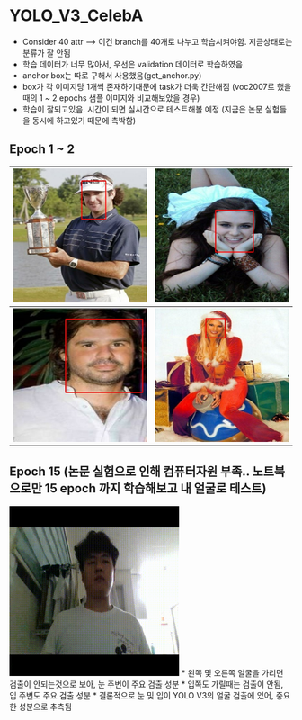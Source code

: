 # YOLO_V3_CelebA
* Consider 40 attr --> 이건 branch를 40개로 나누고 학습시켜야함. 지금상태로는 분류가 잘 안됨
* 학습 데이터가 너무 많아서, 우선은 validation 데이터로 학습하였음
* anchor box는 따로 구해서 사용했음(get_anchor.py)
* box가 각 이미지당 1개씩 존재하기때문에 task가 더욱 간단해짐 (voc2007로 했을 때의 1 ~ 2 epochs 샘플 이미지와 비교해보았을 경우)
* 학습이 잘되고있음. 시간이 되면 실시간으로 테스트해볼 예정 (지금은 논문 실험들을 동시에 하고있기 때문에 촉박함)

## Epoch 1 ~ 2
| ![3000_1](https://github.com/Kimyuhwanpeter/YOLO_V3_CelebA/blob/main/3000_1.jpg) | ![4000_2](https://github.com/Kimyuhwanpeter/YOLO_V3_CelebA/blob/main/4000_2.jpg) |
| ----------------------------------------------- | ----------------------------------------------- |
| ![3500_0](https://github.com/Kimyuhwanpeter/YOLO_V3_CelebA/blob/main/3500_0.jpg) | ![3500_9](https://github.com/Kimyuhwanpeter/YOLO_V3_CelebA/blob/main/3500_9.jpg) |

## Epoch 15 (논문 실험으로 인해 컴퓨터자원 부족.. 노트북으로만 15 epoch 까지 학습해보고 내 얼굴로 테스트)
<img width="60%" src="https://github.com/Kimyuhwanpeter/YOLO_V3_CelebA/blob/main/test.gif"/>
* 왼쪽 및 오른쪽 얼굴을 가리면 검출이 안되는것으로 보아, 눈 주변이 주요 검출 성분
* 입쪽도 가릴때는 검출이 안됨, 입 주변도 주요 검출 성분
* 결론적으로 눈 및 입이 YOLO V3의 얼굴 검출에 있어, 중요한 성분으로 추측됨
